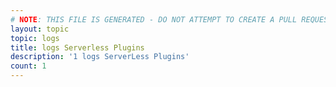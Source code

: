 ```yaml
---
# NOTE: THIS FILE IS GENERATED - DO NOT ATTEMPT TO CREATE A PULL REQUEST TO UPDATE THE DATA. 
layout: topic
topic: logs
title: logs Serverless Plugins
description: '1 logs ServerLess Plugins'
count: 1
---
```

